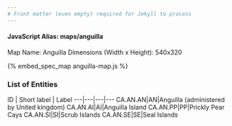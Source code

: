 ```yaml
---
# Front matter (even empty) required for Jekyll to process
---
```


#### JavaScript Alias: maps/anguilla

Map Name: Anguilla
Dimensions (Width x Height): 540x320



{% embed_spec_map anguilla-map.js %}

### List of Entities

ID | Short label | Label
---|---|---|---
CA.AN.AN|AN|Anguilla (administered by United kingdom)
CA.AN.AI|AI|Anguilla Island
CA.AN.PP|PP|Prickly Pear Cays
CA.AN.SI|SI|Scrub Islands
CA.AN.SE|SE|Seal Islands

